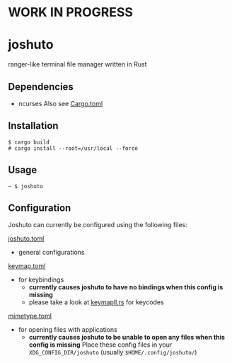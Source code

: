 # WORK IN PROGRESS

# joshuto

ranger-like terminal file manager written in Rust

## Dependencies
 - ncurses
Also see [Cargo.toml](https://github.com/kamiyaa/joshuto/blob/master/Cargo.toml)

## Installation
```
$ cargo build
# cargo install --root=/usr/local --force
```

## Usage
```
~ $ joshuto
```

## Configuration
Joshuto can currently be configured using the following files:

[joshuto.toml](https://github.com/kamiyaa/joshuto/blob/master/config/joshuto.toml)
 - general configurations

[keymap.toml](https://github.com/kamiyaa/joshuto/blob/master/config/keymap.toml)
 - for keybindings
   - **currently causes joshuto to have no bindings when this config is missing**
   - please take a look at [keymapll.rs](https://github.com/kamiyaa/joshuto/blob/master/src/joshuto/keymapll.rs) for keycodes

[mimetype.toml](https://github.com/kamiyaa/joshuto/blob/master/config/mimetype.toml)
 - for opening files with applications
   - **currently causes joshuto to be unable to open any files when this config is missing**
Place these config files in your `XDG_CONFIG_DIR/joshuto` (usually `$HOME/.config/joshuto/`)
